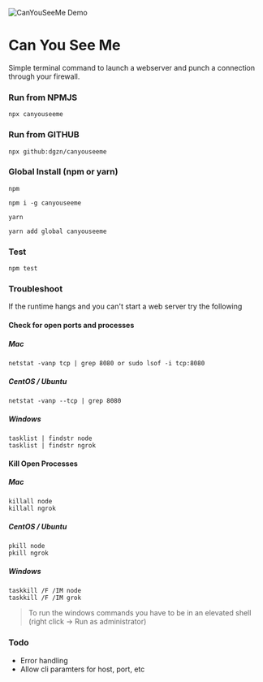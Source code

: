 ![CanYouSeeMe Demo](https://user-images.githubusercontent.com/9992585/95025962-061fe700-064b-11eb-821d-105a2e4b8782.gif)

# Can You See Me

Simple terminal command to launch a webserver and punch a connection through your firewall.

### Run from NPMJS

```
npx canyouseeme
```

### Run from GITHUB
```
npx github:dgzn/canyouseeme
```

### Global Install (npm or yarn)

`npm`
```
npm i -g canyouseeme
```

`yarn`
```
yarn add global canyouseeme
```

### Test

```
npm test
```


### Troubleshoot

If the runtime hangs and you can't start a web server try the following

#### Check for open ports and processes

##### Mac
```
netstat -vanp tcp | grep 8080 or sudo lsof -i tcp:8080 
```

##### CentOS / Ubuntu
```
netstat -vanp --tcp | grep 8080
```

##### Windows
```
tasklist | findstr node
tasklist | findstr ngrok
```

#### Kill Open Processes

##### Mac
```
killall node
killall ngrok
```


##### CentOS / Ubuntu
```
pkill node
pkill ngrok
```

##### Windows
```
taskkill /F /IM node
taskkill /F /IM grok
```

>To run the windows commands you have to be in an elevated shell (right click -> Run as administrator)

### Todo

 - Error handling
 - Allow cli paramters for host, port, etc
